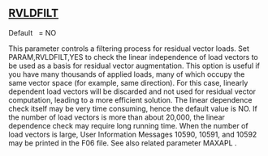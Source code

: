 ## [RVLDFILT](https://nexus.hexagon.com/documentationcenter/bundle/MSC_Nastran_2022.4/page/Nastran_Combined_Book/qrg/parameters/TOC.RVLDFILT.xhtml)

Default    = NO

This parameter controls a filtering process for residual vector loads. Set PARAM,RVLDFILT,YES to check the linear independence of load vectors to be used as a basis for residual vector augmentation. This option is useful if you have many thousands of applied loads, many of which occupy the same vector space (for example, same direction). For this case, linearly dependent load vectors will be discarded and not used for residual vector computation, leading to a more efficient solution. The linear dependence check itself may be very time consuming, hence the default value is NO. If the number of load vectors is more than about 20,000, the linear dependence check may require long running time. When the number of load vectors is large, User Information Messages 10590, 10591, and 10592 may be printed in the F06 file. See also related parameter  MAXAPL .

